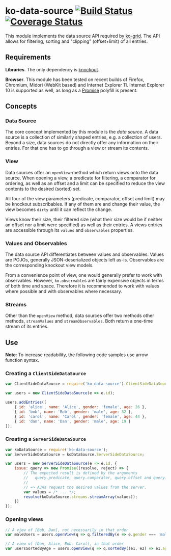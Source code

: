 # ko-data-source [![Build Status](https://travis-ci.org/benschulz/ko-data-source.svg?branch=master)](https://travis-ci.org/benschulz/ko-data-source) [![Coverage Status](https://coveralls.io/repos/benschulz/ko-data-source/badge.svg?branch=master)](https://coveralls.io/r/benschulz/ko-data-source?branch=master)

This module implements the data source API required by [ko-grid](https://github.com/benschulz/ko-grid). The API allows for filtering, sorting and "clipping" (offset+limit) of all entries.

## Requirements

**Libraries**. The only dependency is [knockout](http://knockoutjs.com/).

**Browser**. This module has been tested on recent builds of Firefox, Chromium, Midori (WebKit based) and Internet Explorer 11. Internet Explorer 10 is supported as well, as long as a [Promise](https://developer.mozilla.org/en-US/docs/Web/JavaScript/Reference/Global_Objects/Promise) polyfill is present.

## Concepts

### Data Source

The core concept implemented by this module is the *data source*. A data source is a collection of similarly shaped entries, e.g. a collection of users. Beyond a size, data sources do not directly offer any information on their entries. For that one has to go through a view or stream its contents.

### View

Data sources offer an `openView`-method which return views onto the data source. When opening a view, a predicate for filtering, a comparator for ordering, as well as an offset and a limit can be specified to reduce the view contents to the desired (sorted) set.

All four of the view parameters (predicate, comparator, offset and limit) may be knockout subscribables. If any of them are and change their value, the view becomes `dirty` until it can reflect the change.

Views know their size, their filtered size (what their size would be if neither an offset nor a limit were specified) as well as their entries. A views entries are accessible through its `values` and `observables` properties.

### Values and Observables

The data source API differentiates between values and observables. Values are POJOs, generally JSON-deserialized objects left as-is. Observables are the corresponding knockout view models.

From a convenience point of view, one would generally prefer to work with observables. However, `ko.observable`s are fairly expensive objects in terms of both time and space. Therefore it is recommended to work with values where possible and with observables where necessary.

### Streams

Other than the `openView` method, data sources offer two methods other methods, `streamValues` and `streamObservables`. Both return a one-time stream of its entries.

## Use

**Note**: To increase readability, the following code samples use arrow function syntax.

### Creating a `ClientSideDataSource`

```javascript
var ClientSideDataSource = require('ko-data-source').ClientSideDataSource;

var users = new ClientSideDataSource(e => e.id);

users.addEntries([
	{ id: 'alice', name: 'Alice', gender: 'female', age: 26 },
	{ id: 'bob', name: 'Bob', gender: 'male', age: 32 },
	{ id: 'carol', name: 'Carol', gender: 'female', age: 44 },
	{ id: 'dan', name: 'Dan', gender: 'male', age: 19 }
]);
```

### Creating a `ServerSideDataSource`

```javascript
var koDataSource = require('ko-data-source');
var ServerSideDataSource = koDataSource.ServerSideDataSource;

var users = new ServerSideDataSource(e => e.id, {
	issue: query => new Promise((resolve, reject) => {
        // The expected result is defined by the arguments
        //   query.predicate, query.comparator, query.offset and query.limit
        //
    	// => AJAX request the desired values from the server.
        var values = /* ... */;
        resolve(koDataSource.streams.streamArray(values));
    })
});

```

### Opening views

```javascript
// A view of [Bob, Dan], not necessarily in that order
var maleUsers = users.openView(q => q.filteredBy(e => e.gender === 'male'));

// A view of [Dan, Alice, Bob, Carol], in that order
var usersSortedByAge = users.openView(q => q.sortedBy((e1, e2) => e1.age - e2.age));
```

